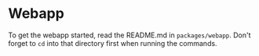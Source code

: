 # Webapp

To get the webapp started, read the README.md in `packages/webapp`.
Don't forget to `cd` into that directory first when running the commands.